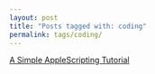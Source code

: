 ```yaml
---
layout: post
title: "Posts tagged with: coding"
permalink: tags/coding/
---
```

[A Simple AppleScripting Tutorial](/2011/07/applescripting)
